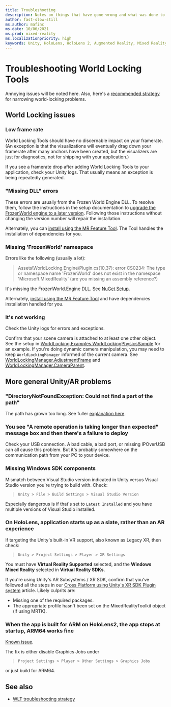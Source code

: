 ```yaml
---
title: Troubleshooting
description: Notes on things that have gone wrong and what was done to fix them.
author: fast-slow-still
ms.author: mafinc
ms.date: 10/06/2021
ms.prod: mixed-reality
ms.localizationpriority: high
keywords: Unity, HoloLens, HoloLens 2, Augmented Reality, Mixed Reality, ARCore, ARKit, development, MRTK
---
```


# Troubleshooting World Locking Tools

Annoying issues will be noted here. Also, here's a [recommended strategy](TroubleshootingAdvanced.md) for narrowing world-locking problems.

## World Locking issues

### Low frame rate

World Locking Tools should have no discernable impact on your framerate. (An exception is that the visualizations will eventually drag down your framerate after many anchors have been created, but the visualizers are just for diagnostics, not for shipping with your application.)

If you see a framerate drop after adding World Locking Tools to your application, check your Unity logs. That usually means an exception is being repeatedly generated.

### "Missing DLL" errors

These errors are usually from the Frozen World Engine DLL. To resolve them, follow the instructions in the setup documentation to [upgrade the FrozenWorld engine to a later version](~/documentation/howtos/initialsetup.md#manual-frozen-world-engine-dll-installation). Following those instructions without changing the version number will repair the installation.

Alternately, you can [install using the MR Feature Tool](WLTviaMRFeatureTool.md). The Tool handles the installation of dependencies for you.

### Missing 'FrozenWorld' namespace

Errors like the following (usually a lot):

> Assets\WorldLocking.Engine\Plugin.cs(10,37): error CS0234: The type or namespace name 'FrozenWorld' does not exist in the namespace 'Microsoft.MixedReality' (are you missing an assembly reference?)

It's missing the FrozenWorld.Engine DLL. See [NuGet Setup](InitialSetup.md#frozenworld-engine-installation).

Alternately, [install using the MR Feature Tool](WLTviaMRFeatureTool.md) and have dependencies installation handled for you.

### It's not working

Check the Unity logs for errors and exceptions.

Confirm that your scene camera is attached to at least one other object. See the setup in [WorldLocking.Examples.WorldLockingPhysicsSample](~/documentation/howtos/samples/worldlockedphysicssample.md) for an example. If you're doing dynamic camera manipulation, you may need to keep `WorldLockingManager` informed of the current camera. See [WorldLockingManager.AdjustmentFrame](xref:Microsoft.MixedReality.WorldLocking.Core.WorldLockingManager.AdjustmentFrame) and [WorldLockingManager.CameraParent](xref:Microsoft.MixedReality.WorldLocking.Core.WorldLockingManager.CameraParent).

## More general Unity/AR problems

### "DirectoryNotFoundException: Could not find a part of the path"

The path has grown too long. See fuller [explanation here](InitialSetup.md#a-warning-note-on-installation-path-length).

### You see "A remote operation is taking longer than expected" message box and then there's a failure to deploy

Check your USB connection. A bad cable, a bad port, or missing IPOverUSB can all cause this problem. But it's probably somewhere on the communication path from your PC to your device.

### Missing Windows SDK components

Mismatch between Visual Studio version indicated in Unity versus Visual Studio version you're trying to build with. Check:

> `Unity > File > Build Settings > Visual Studio Version`

Especially dangerous is if that's set to `Latest Installed` and you have multiple versions of Visual Studio installed.

### On HoloLens, application starts up as a slate, rather than an AR experience

If targeting the Unity's built-in VR support, also known as Legacy XR, then check:

> `Unity > Project Settings > Player > XR Settings`  

You must have **Virtual Reality Supported** selected, and the **Windows Mixed Reality** selected in **Virtual Reality SDKs**.

If you're using Unity's AR Subsystems / XR SDK, confirm that you've followed all the steps in our [Cross Platform using Unity's XR SDK Plugin system](XRSDK.md) article. Likely culprits are:

* Missing one of the required packages.
* The appropriate profile hasn't been set on the MixedRealityToolkit object (if using MRTK).

### When the app is built for ARM on HoloLens2, the app stops at startup, ARM64 works fine

[Known issue](https://issuetracker.unity3d.com/issues/enabling-graphics-jobs-in-2019-dot-3-x-results-in-a-crash-or-nothing-rendering-on-hololens-2).

The fix is either disable Graphics Jobs under

> `Project Settings > Player > Other Settings > Graphics Jobs`

or just build for ARM64.

## See also

* [WLT troubleshooting strategy](TroubleshootingAdvanced.md)
